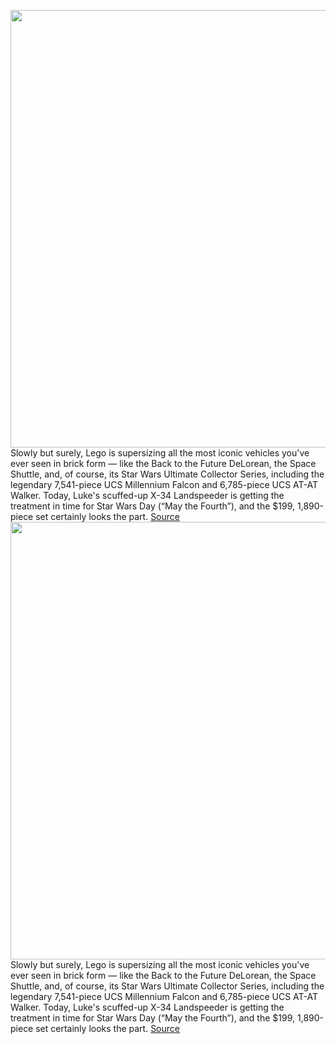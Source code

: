 <img src='https://cdn.vox-cdn.com/thumbor/QGQ0tbuMKjed3hJawzje1xSAHlk=/96x84:2000x1171/1200x800/filters:focal(878x434:1212x768)/cdn.vox-cdn.com/uploads/chorus_image/image/70776937/2022_04_21_09_41_02_5GJc7kbmq8.0.jpg' width='700px' /><br/>
Slowly but surely, Lego is supersizing all the most iconic vehicles you've ever seen in brick form — like the Back to the Future DeLorean, the Space Shuttle, and, of course, its Star Wars Ultimate Collector Series, including the legendary 7,541-piece UCS Millennium Falcon and 6,785-piece UCS AT-AT Walker. Today, Luke's scuffed-up X-34 Landspeeder is getting the treatment in time for Star Wars Day (“May the Fourth”), and the $199, 1,890-piece set certainly looks the part.
<a href='https://www.theverge.com/23035805/lego-star-wars-ucs-landspeeder-luke-skywalker-ultimate-price-release-date'> Source <a/><img src='https://cdn.vox-cdn.com/thumbor/QGQ0tbuMKjed3hJawzje1xSAHlk=/96x84:2000x1171/1200x800/filters:focal(878x434:1212x768)/cdn.vox-cdn.com/uploads/chorus_image/image/70776937/2022_04_21_09_41_02_5GJc7kbmq8.0.jpg' width='700px' /><br/>
Slowly but surely, Lego is supersizing all the most iconic vehicles you've ever seen in brick form — like the Back to the Future DeLorean, the Space Shuttle, and, of course, its Star Wars Ultimate Collector Series, including the legendary 7,541-piece UCS Millennium Falcon and 6,785-piece UCS AT-AT Walker. Today, Luke's scuffed-up X-34 Landspeeder is getting the treatment in time for Star Wars Day (“May the Fourth”), and the $199, 1,890-piece set certainly looks the part.
<a href='https://www.theverge.com/23035805/lego-star-wars-ucs-landspeeder-luke-skywalker-ultimate-price-release-date'> Source <a/>